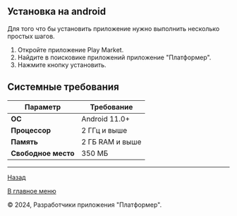 ## Установка на android

Для того что бы установить приложение нужно выполнить несколько простых шагов.

1. Откройте приложение Play Market.
2. Найдите в поисковике приложений приложение "Платформер".
3. Нажмите кнопку установить.

## Системные требования

| Параметр        | Требование        |
|------------------|-------------------|
| **ОС**           | Android 11.0+      |
| **Процессор**    | 2 ГГц и выше    |
| **Память**       | 2 ГБ RAM и выше   |
| **Свободное место** | 350 МБ           |
---

[Назад](../overview.md)

[В главное меню](../../README.md)

© 2024, Разработчики приложения "Платформер".